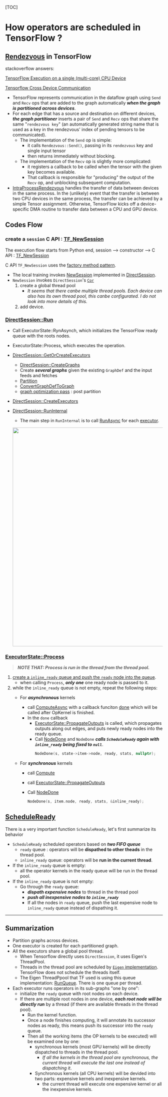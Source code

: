 [TOC]

# How operators are scheduled in TensorFlow ?

## [Rendezvous](https://github.com/petewarden/tensorflow_makefile/blob/master/tensorflow/core/framework/rendezvous.h#L30) in TensorFlow

stackoverflow answers:

[TensorFlow Execution on a single (multi-core) CPU Device](https://stackoverflow.com/questions/47416445/tensorflow-execution-on-a-single-multi-core-cpu-device)

[Tensorflow Cross Device Communication](https://stackoverflow.com/questions/40710224/tensorflow-cross-device-communication/40711279#40711279)

* TensorFlow represents communication in the dataflow graph using `Send` and `Recv` ops that are added to the graph automatically _**when the graph is partitioned across devices**_.
* For each edge that has a source and destination on different devices, _**the graph partitioner**_ inserts a pair of `Send` and `Recv` ops that share the same "`rendezvous key`" (an automatically generated string name that is used as a key in the rendezvous' index of pending tensors to be communicated).
  * The implementation of the `Send` op is simple:
    * it calls `Rendezvous::Send()`, passing in its `rendezvous` key and single input tensor
    * then returns immediately without blocking.
  * The implementation of the `Recv` op is slightly more complicated:
    * it registers a callback to be called when the tensor with the given key becomes available.
    * That callback is responsible for "producing" the output of the `Recv` op, and unblocking subsequent computation.
* [IntraProcessRendezvous](https://github.com/tensorflow/tensorflow/blob/41285cf7a11fa3a2c2ead6b6e9adcec4232b18ad/tensorflow/core/common_runtime/rendezvous_mgr.h#L32) handles the transfer of data between devices in the same process. In the (unlikely) event that the transfer is between two CPU devices in the same process, the transfer can be achieved by a simple Tensor assignment. Otherwise, TensorFlow kicks off a device-specific DMA routine to transfer data between a CPU and GPU device.

## Codes Flow

### create a `session` C API :  [TF_NewSession](https://github.com/tensorflow/tensorflow/blob/master/tensorflow/c/c_api.cc#L2444)

The execution flow starts from Python end, session --> constructor --> C API :  [TF_NewSession](https://github.com/tensorflow/tensorflow/blob/master/tensorflow/c/c_api.cc#L2444)

C API `TF_NewSession` uses the [factory method pattern](https://en.wikipedia.org/wiki/Factory_method_pattern).

  * The local training invokes [NewSession]( https://github.com/tensorflow/tensorflow/blob/master/tensorflow/core/common_runtime/direct_session.cc#L149) implemented in  [DirectSession](https://github.com/tensorflow/tensorflow/blob/master/tensorflow/core/common_runtime/direct_session.h#L55).
  * `NewSession` invokes `DirectSession`'s [`Cor`]( https://github.com/tensorflow/tensorflow/blob/master/tensorflow/core/common_runtime/direct_session.cc#L244)
      1. create a global thread pool
          * _It seems that there canbe multiple thread pools. Each device can also has its own thread pool, this canbe configurated. I do not look into more details of this._
      2. add device.

### [DirectSession::Run](https://github.com/tensorflow/tensorflow/blob/master/tensorflow/core/common_runtime/direct_session.cc#L645)

* Call ExecutorState::RynAsynch, which initializes the TensorFlow ready queue with the roots nodes.
* ExecutorState::Process, which executes the operation.
* [DirectSession::GetOrCreateExecutors](https://github.com/tensorflow/tensorflow/blob/master/tensorflow/core/common_runtime/direct_session.cc#L1255)
  * [DirectSession::CreateGraphs](https://github.com/tensorflow/tensorflow/blob/master/tensorflow/core/common_runtime/direct_session.cc#L1362)
  * Create _**several graphs**_ given the existing `GraphDef` and the input feeds and fetches
  * [Partition](https://github.com/tensorflow/tensorflow/blob/master/tensorflow/core/common_runtime/direct_session.cc#L1452)
  * [ConvertGraphDefToGraph](https://github.com/tensorflow/tensorflow/blob/master/tensorflow/core/common_runtime/direct_session.cc#L1481)
  * [graph optimization pass](https://github.com/tensorflow/tensorflow/blob/master/tensorflow/core/common_runtime/direct_session.cc#L1486) : post partition
* [DirectSession::CreateExecutors](https://github.com/tensorflow/tensorflow/blob/master/tensorflow/core/common_runtime/direct_session.cc#L1094)
* [DirectSession::RunInternal](https://github.com/tensorflow/tensorflow/blob/master/tensorflow/core/common_runtime/direct_session.cc#L433)
  * The main step in `RunInternal` is to call [RunAsync](https://github.com/tensorflow/tensorflow/blob/master/tensorflow/core/common_runtime/direct_session.cc#L572) for each [executor](https://github.com/tensorflow/tensorflow/blob/master/tensorflow/core/common_runtime/direct_session.cc#L559).

  <p align="center">
  <img src="images/01_code_flow.png" width=700><br/>
  </p>

### [ExecutorState::Process](https://github.com/tensorflow/tensorflow/blob/master/tensorflow/core/common_runtime/executor.cc#L1618)

>_**NOTE THAT: Process is run in the thread from the thread pool.**_

1. [create a `inline_ready` queue and push the `ready` node into the queue](https://github.com/tensorflow/tensorflow/blob/master/tensorflow/core/common_runtime/executor.cc#L1655).
    * when calling `Process`, _**only one**_ one ready node is passed to it.
1. while the `inline_ready` queue is not empty, repeat the following steps:
    * For _**asynchronous**_ kernels
      * call [ComputeAsync](https://github.com/tensorflow/tensorflow/blob/master/tensorflow/core/common_runtime/executor.cc#L1784) with a callback funciton [done](https://github.com/tensorflow/tensorflow/blob/master/tensorflow/core/common_runtime/executor.cc#L1738) which will be called after OpKernel is finished.
      * In the `done` callback
         * [ExecutorState::PropagateOutputs](https://github.com/tensorflow/tensorflow/blob/master/tensorflow/core/common_runtime/executor.cc#L2063) is called, which propagates outputs along out edges, and puts newly ready nodes into the ready queue.
         * Call [NodeDone](https://github.com/tensorflow/tensorflow/blob/master/tensorflow/core/common_runtime/executor.cc#L2168) and `NodeDone` _**calls `ScheduleReady` again with `inline_ready` being fixed to `null`**_.
           ```cpp
           NodeDone(s, state->item->node, ready, stats, nullptr);
           ```

    * For _**synchronous**_ kernels
       * call [Compute](https://github.com/tensorflow/tensorflow/blob/master/tensorflow/core/common_runtime/executor.cc#L1789)
       * call [ExecutorState::PropagateOutputs](https://github.com/tensorflow/tensorflow/blob/master/tensorflow/core/common_runtime/executor.cc#L2063)
       * Call [NodeDone](https://github.com/tensorflow/tensorflow/blob/master/tensorflow/core/common_runtime/executor.cc#L2168)

           ```cpp
           NodeDone(s, item.node, ready, stats, &inline_ready);
           ```

## [ScheduleReady](https://github.com/tensorflow/tensorflow/blob/master/tensorflow/core/common_runtime/executor.cc#L2218)

There is a very important function `ScheduleReady`, let's first summarize its behavior

* `ScheduleReady` scheduled operators based on _**two FIFO queue**_
  * `ready` queue : operators will be **dispathed to other theads** in the thread pool.
  * `inline_ready` queue: operators will be **run in the current thread**.
* If the `inline_ready` queue is empty:
  * all the operator kernels in the ready queue will be run in the thread pool.
* If the `inline_ready` queue is not empty:
  * Go through the `ready` queue:
    * _**dispath expensive nodes**_ to thread in the thread pool
    * _**push all inexpensive nodes to `inline_ready`**_
    * If all the nodes in `ready` queue, push the last expensive node to `inline_ready` queue instead of dispathing it.

---

## Summarization

- Partition graphs across devices.
- One executor is created for each partitioned graph.
- All the executors share a global pool thread.
  - When Tensorflow directly uses `DirectSession`, it uses Eigen's ThreadPool.
  - Threads in the thread pool are scheduled by [`Eigen` implementation](https://github.com/ROCmSoftwarePlatform/eigen-upstream/blob/master/unsupported/Eigen/CXX11/src/ThreadPool/ThreadPoolInterface.h#L20). TensorFlow does not schedule the threads itself.
  - The Eigen ThreadPpool that TF used is using this queue implementation: [RunQueue](https://eigen.tuxfamily.org/dox/unsupported/RunQueue_8h_source.html). There is one queue per thread.
- Each executor runs operators in its sub-graphs "one by one":
    * initialize the `ready` queue with root nodes on each device.
    * If there are multiple root nodes in one device, _**each root node will be directly run**_ by a thread (if there are available threads in the thread pool).
      * Run the kernel function.
      * Once a node finishes computing, it will annotate its successor nodes as ready, this means push its successor into the `ready` queue.
      * Then all the working items (the OP kernels to be executed) will be examined one by one:
        * synchronous kernels (most GPU kernels) will be directly dispatched to threads in the thread pool.
          * *If all the kernels in the thread pool are  synchronous, the current thread will execute the last one instead of dispatching it*.
        * Synchronous kernels (all CPU kernels) will be devided into two parts: expensive kernels and inexpensive kernels.
          * the current thread will execute one expensive kernel or all the inexpensive kernels.
